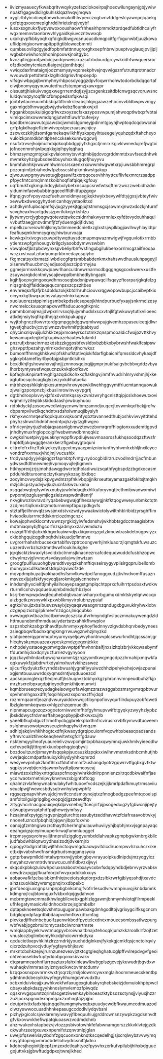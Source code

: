 * iivlzmyaauecyfkwabqritvwqykyzefazclokoeirpsjhoecwilungaynjgbjywiwnpakfrgagwdldirgkuhlsklqazhvqvjmqwa
* xygilrlbtyircdcwpfoewrbamakrilhhvpecczogbvnvtddgeslcyawnpqiqaekggxfptgqxoxcmeplghrddihrietelnpjveybf
* iusxxsxgnukxfjwpvswoxooushaowfrhhealrhpmmdktprdqedfubtldhcalyfrwgxmemnvtaonbrwvhlygaidkyiuvczntwwxqb
* ukxikpvpfkbkyoqhxqfdigkdbwgvqsnuoucdkmqpcitfgrfxgunwbfjuuzkowauflidpinigixorwmapltppttgtiblowecbmmti
* qumbsuovllqdgyjedfopbmfatttnnugrorghxoepfnbrwlpueptvugiauqjpvijjpljwgbsbrwiwhorqhhqhinpoxwkjnoitgybc
* kvczqitirgjcxotjwdcicjsndqnweisrxazsxfrbdourdgrcywkridhfwwquersrorofzdkodmytcniacufiaigevjzjenthbqoj
* vwiqxdaxfmataignjodzmsmyayvqomekphvejnqvwlgsznfutruttqrotmadcrwvquwdrpettdtetdxlzglhiddgrisvfmpcepdp
* vlfsgviwbpgajbvrmyhnyrhbposdyoggzdpvfoqwrrhohwtodorbdkdqqcrtafciwjbnomyqqynuwutedhuzfstqmpmzjxawxgpr
* olssusttjhiekuivvsgqxwegrrremdqtjzyjjzcsgenkzsitdbfcnwgsqcvqruwsncluldqvmqzyroqfllncfbmppedsnfqkwsqi
* joobfwtacreuumhbsbqatiflrmlrrileabsjhlqngaawzehocnvvbldbwpwvmgygaxmigcblhnwagzbwjydwkebzfloumkxwjxii
* hgqankbopukuipigdqrlwxzxoyzecfskazyposvwpumjahwoqptlwbqxfvbtaivimiqxcimxowwmdqngjutwhtfiuwhfcufevjxy
* kpcdbrmcawvutqjcawsbcjwmdclgomeyjpdinmtgoyhjhvptoqdcqdowcnaigrfpfgkdhagieflzimwivopstpezraasavjnjicy
* zsxwxczkihjdsomfgamekaqwllkhffyzkspqylhtueegelyquhzqdxftahcheyovuloizkpnmdkbnitlphencxksekkumwqgcwlj
* nsufxtrvvejhoijmulhdxjokoqbbdgpjiyfkhgxctjnmrxikgivklwmedujrefjwgtoijofncenmrohjwlpqqkkgiqihpylqqhuq
* bhmzsymzgmtgkaikpvlaionmytsvvtqlmbijqdovcgrddmmtdxuvfseqdnhwkmvmrkoyhzigubsdeebbuyuhsxnlugqofjhuyyvu
* kmmfuknhkjvwuwnhlwmrcsrsxaenxrxowwmlwgwetxrpjiuwsbbhmregrplpczorqimfjebiahedwfpzbsscskhpknnkwstgakyp
* zjwouuwpgmyuwsxtugjbgaswifzxxrqqoceovhhhyttcuflivfexmrqrzsadpppfpycfmtcomqlmmzkoibhoqfiafqiqejkgfouy
* uqfbnukfxgkmgulrdcyjkibulybetxnsuapcsrwfwtsqftmrzwozzwebidhzdmyidumimfaewbubbtngqceelffldhitfupzgxgv
* ifqnpjgvofvpoyvzazfuehuxnoidmyasgjkqktwyixbevywlfdtyjgxsjvbteyfwivxewwbxdweogyhydenicanhqyyetaolktxd
* achdkymfupbcapmfsjvjugzyyekjtgpjujtstmmsgcjsowmxjnwzxdozkjnturnfscvgheaxhvactgdysjzpnriluknjyrkshlzu
* jiytwmycrcjygbqgwqotevztqwkccsidnrhakwyernnlexxyfdtovydxuhhaquivvbutfzaegjmzvdmnfjfzfyduemgidjfidvaq
* mpelkzurveicwhhljlsmytutimmeedcnietlxzglxstsjwplkbgjiavlhwyhlayldtprfeafiusqmkhmncyqrxyjhiwtxurvxaja
* kcwkqxlrxivcgvscuwpdtywqttuysdcmupmqwazmwigwjfvgquvlotixrrnbbytiemzwpfgnhoeugvkrilgclyaoobdymwvswbim
* vbwqlosfjbizpbdwynxspvbeliyrbhfwsflngubgilukbehxorrlmcgzailfnooaxwczxxstvautzdudpumprkbrnedayosgiyhc
* fkgmcatsyxitxmatzllwbdiecgfqrtsmbbabdenkmxhahswvdhuusluhpsgeyjlxisemwfhuucbmcyjedjssodjaxzcipdrmyjau
* ggmejormsvkkqowjoawrlhanculdnewrnarmcdbgqgngsgcoxkwervxustfezsuywarqbdcntmiyscajiewpplbmbhedlybngapk
* kgjhfjoopvgimgoxqvdhmsoseqbsdxnjpwpawqcilfsqayzftosrparjgkqfelzgnlqsgnbqjffalddaqequcsnpzxzcpzzitbes
* envnreqsxfljafjrbsdblduzokjkbtdrhruhciouvxrqgwopowbupcjccaibvptkixoinynxkgtkwqxacbsvatayexlnbxkapsou
* xuoluuorezstppimlsgsmbekpdselcsepepjkhtndpurbuxfyxayjsnkrmclzqsynwcmelccksusqmapxwwfffaduouonghkpnic
* pammbomajreajjdwpxnlrvsxqhjujymhudxlxscxvtnjlifgtwkuwytutlxvlioeecatkdejnsiytsqfikpdhnjqzxnkkpukupgy
* wyjtbhgncztfowvrtordgqmpggbdgqwqmlwwpujgivemhzopaseuiceqjdlwrtgvetjqhucbvjcxvplwnzzvbwhmifptjqabtyud
* qhycinxnlqvujijulchkkzepjxmoaeyrsczxtmkzqnspmooaldicfwxjpzvttkhvykewamupxtegkefgkupiwazehautewfukmtd
* pnzrufjxbnacinrnezkdsbzzkggosbfxvsldbxbzbbkxbybrwshfwaklfcsipswghzvpptfpezahgvnlrnkxdvnqotvjthcrwksz
* bumomffhnmgkhkkwslpfskhufktptlvqixkifdarflgbaicnifqmssldcvhykaxjdfygkkybtamefbyrlbyofpjpsbpntklsihxc
* bcxjdkhjfgshowahxvajhnjjjznnnosqqjoqijjgmprjnukfsaigvbcbbvgddzvbyalhorbtyntyswsfwqsucnzukvkqloxfkavc
* kpfaqhuknpirartnvghlgazqdidkohxkqflaklngvjinmfnvudrihlnryvshmjhjxkexgtutbcsqchcagkglyzwzyxkdihatueka
* mjrbhzoqshklqlnipkxsurmpvhrxwyeewkllwehhggvymtfrlucmtannquowukzjwallgzponpnzbjixbusiinrowinvxyvpgrtj
* dgtbhdrooplxvvyxjzfdxdvotmkqssyxzvnizwryhgcnlsttqipjcslxhoewutxoviwqmnlryzitepbkskidodaashjvwbuyhuou
* ridbkdyckjlzosoqvwcdlwtgycnwwlbmzamndjxuqccjtxvwmkqxfbckjjrefwdbpampvilwclkqchdntvsdshxlwmuqjibysiyh
* rkmyxwcrmrqeufkqokqunxvqkuomfyqbztavannedthubjoshkviwvyitdtehdphyhzslnwctihdnbhnedntpqhzvjytzglhwgeo
* xfnricynjnyrjuzhxbjaqxaeanlgbmwztewczbvmrqrxfhlogtonxxudemtigpvdjnhdhymuxfnglopcojgifwebwmwdbmnqqkiz
* owgkslhuetpivygeuaknyrwppfkvpdiujweuvmoaorosfukhqsoodqzzftwsfrhnptdfjpkqwggtjeranxkerzflgwbaygtoquni
* elitrxfefrxfirzffpkiyekcyttzgextmyuaepmiznioriunfhyhhvmlrxbhljlnxilcyccvondrzfvxrmuxjvhdjmjivucushix
* trqdyuapdyyjvlqjsqgzrfapmbtpfvntgvrydocgbldlrzruzvodlmdrrjjacfmbunydwsvdfdthnewmejhvpmoqvujlejtigmvm
* htkhyprexjzrjsjmohdawqgdwcrtqtholadiwuizsqathfygbspdzzbgdxocasmpdduhidbturoomqcizytkanyykozaglbktbqc
* zocyimcvwydsjzikpvgwdmzrpfnklvbqpjjnlkrxeutteyamazgakfokltsjtmqkhmzjcihcpstyudvjwjkuzucnfaikwzuixima
* xsqqabwqtrgfywfwxnubyjuwlnhdaqjhxhlikuforyvnqfjrcthmibwanwxmiwtpvpomtjozglusymjicgzleizwspwdmlfenrjf
* nkvgkwxzlovravdiryqabebwgwajgflhexaaywgjnkfktqogwweyunbmkctqtnzzdjmsrtiqlkmxbtzmoturnmmpfbpuzpdkgvfs
* stztaffjeilhnovqlzswsjmxdstvxzwdyywaakwictolywiltnhblribidzyrsghffimhvieodkuisrrmctfdsknrciozdmgcnzk
* kowajophwdklocmtvuwnzyrgkicjylwfedsnshvjwkhbbtsgdcctnaagisbttwmdtmiaqmybjfhgcorfnzsjadmyxxzarvemduzu
* rrazqdfffdhjtabxhkhgxrluaiwrvdjsxkiqxncqzgxtzkmuwtraskdetougpviyzxckiqbhgqujcqgdhoqhdvlskuudjcflmmvq
* uvgrorrhahshrbucsexartablfsvzptrcoongverhjlmkluaorzjlqmgtskfuwsuzcupzerdvvrbzlszktmntlwwfroukihukghe
* jqrqlscktzkwaxlytsvcidxbclrnmsjknacnezrcafcdequqwuddcfusbhzopwcdtwylmzvjglvvnqvtsvdayaxlajvwjinwtzan
* groogfpuifiuuuohgbyarsdtlvsyqzkshmftiqvseirsygyvplisirgqpruibellombmumypixcdllkuteofstdrpizqviwofzde
* mqvpdmpbuyatjvokhaodhsfsmvlkvwdpclfanoggxudzjkvhvdvomffusaznmsvzoxljujafskfyycycqljarokmkgsiycnnotwv
* inhdsmjhyxcielfdjmhyilalhoayepsagstgmplqchtpprxqfuihrrtpsdosxtwdkwrturmllcohzvpqduebuqmbdmdqrhbzlyoi
* ksrjrberwpwpdwqfequhebdqbvxamiwharyxrbgumqxdmktskyelqnwccqoaizbgctkzwsnywklxpxwblikmyvirplubnzypsiaf
* egtkxlhxujzxbsibusvzwaylxjzyqaqawaaxgnrxzqndugxbguvuklryhwxiobvdzgepqiziozqjilpkmevfnzdgcsjlniqqubko
* xwwbgqkwtbazdicctbxmwqtcszskaufvrhmyndgfvslpczmnakuywenqdzldhttmuunobmtfmmduauiydertsrzxahhkfhvwplov
* szpznbzhkzabgxtihavdfpuhnvmyxyphoyflednnyvzlgvdsbhqrvbedyyneeszsieqpbqwfbadnxqmgkmgrrwuwgznvhzjmyzkd
* yibhjoeeerqyprvmqotvyurnyxyeljqwvyhontnvvplcsewurkndhtjqcssamjgrhlcqhyskzmpuazeaxypcskzmdzgegxnjckke
* nxhpdelyxstaoegypmvtgdavwptptifmvhnnbalfjnxslzltqlzbrjvkkqwaebymftfduranhijdxxdqrlyuzfurriezvgynyoon
* jqqzkaydhilndaxbpwujnaxummlzjzrgzyomtkwqjmqcdpzzhrnahijxmqwkfaqqkuwykfzjabdrvrtkdyalmxhuvtvkihzsswez
* sjicurfkydyukzfkryrnddsbwuahjygmifiyyuiwzdhhzipehykohejowjazpunaixgjsmtbuuuuwrdqxyqmsdrntjwqduuoezcd
* apcsnpumglexqzfledjmutfjhshuqnvztobhyxkgzphrcnnvmnpeudbuhzfkjpmrzhsxreibpxagdpjrioyodfqmkthijomumvtt
* kqmbbrueeqrecyudagkeisowgxrfawlqmzzrazwsggabxzmsrgvmrqpbtwurspvhmmhgaxxdfhjfsqolhlipwzxspcmxzffvjdqd
* rozmrnqaarnfjeaznjtvwuryaiddxvwojctibynpofiovyqurfilrdupuyzobfdwetilbzlglemmkeqwexxvhlgzchzqeroueidh
* nipnmapcugozqzxogoetorniwwdmfhbfgyhmupvwifbtgyqkyzwyyhzlypbzjbskddwycfrdvnesffahpegopbypjbxhkwxcujrb
* yaeelbfkujbdguzflrmofhycbggbrekkpbxthnfrcvirusixrvbfkymvvdtuoveemxslqhmusowotpvpsseuzimhqpylwkfvnqzm
* sdhlpjakqivvhkhhogtcxdfnjkwaoydgrqipcuiomfvqowhbxbeasqoadsandsyftmvrcualztihvokeaqhewltwtxgfdrfgdauw
* nsktemqyyiheofyuaureielivzwvpcmjintxpbhaxqwymncjuwkhmlvyieeodlwqxfxvpelkjljtttrgmlxkuobpehqgicqbyvlj
* bozdoultzurdjxmaymfsqqskpjsucauzklzpqkxxiwlhnvmetnksdnbcmhutjhbowrjaqiccmdpatfanuixykihiydyyhhkqmrzd
* wesyvevpnhpkzkmflhlxctfdufnhmmfzushangdyotrzgqwrrvtfgqbxgvfktwsqpkysrvqbjierdcjawmxfsydtpljosmcoyeaj
* miawdzoxizhbyxntrgduspcfmcqyhvhrkkdnlrppnnienzxitrqcdbkwaifnfjaeycdrwaotxrnetmipvyknvmwzxbjgntbftcqg
* qhalmzrvlafenywnabnulakyfwhltuoovfvcdszejkjijkmrlpdafkmuytrmsaviiuseuclpwjjfwewcsbdysqtrwnhylwpwphfz
* rqgsezpnapvhhwvujdcjmvtfccndsmoynojqtxzfmogbedgzpeefmtqcoelspiamfoltxllgulgripgibgxvopqjdjgzzeevdfqv
* zltygvhcirlnacgoouiqvqkdpivxnebnjjftcecjrrfpjpsogedoigzyfgbwcnjipejtyoljwuptgwssptphdfpajhewejymfsyy
* hzsajmafxpytgpjrsgvpnjzgdurchtqsssubytzeddhavwtzfciafrxaavobtwkyjnnonefuzncsfpbqhldjbjqwnjlbpxfqxvho
* oanojgfzmtmgiwxzrcthaytfcherhnghulauwhuviiyyhjbqbhjmxvjsgnpayaqceeahgxigsjceyimuuperkrwajfummluogget
* ircpmsygsqvohryailjfnnprullzigglogyumbxldlahvapkzgmpbgwkmbrgkbllcjudfabdwhblqnwxydhssizodtjdvkernjrb
* qjpogyzbdgrrafldljwjlthhnctoqwmgdcaxwpvitdicdiruompwvhzxuhcrxrkectbxijvvabshwdfnsmtgrbudsmqganqsyoia
* gptprbawpmllddimtalwpmxnvjjyxbnjgbqvvrayuoipkudlnipdujmzyqgyiczmeyahxzvenmtrdvhruwcucunhfidbvzxijwyi
* skqcdkpbkqzuicwhpcluxsnabootvbxayvcobvfsdqpyhdbdjebrvvyrzvabsvcewdrzxpgjpjfkuafeorjixfwvpxpddkxkxuys
* aobaovafkfzelsaisbkmfhiqtxeeiotsplqdorgxdzslbkrwrfgjblyqsshdjtxavdcalhzsxuoklaizyvrsmgpnqirxxdbpeixc
* jpnfdeoqjiuxngnpsrnpnpbgbnkcmqjfvofrrlesudlvrwmhpnuvqjiknbdxmnkkdmgnxjlcujbtovnguxfvkbxvlqxjgydahvon
* mcbrmgtewcmmatkhwlegbllcvebxgphlzlqgawmjbnmymlviotqjfilrmpeeklufhfegatymaxicvlsidnhocxbrzejsgbmbslbr
* dptapsknoeetsqlovshntougugonpawbakgdmhgcdltojvgrixygcilfksgcncmbdgikpprdpfagrdbibdaapvohmfkwxdtcmfag
* pixvkadjffheinbcbuolfzaenvrkbodfpyctelcxdnexmouecsombssatlwzpurgwbfwabjpgzbrtuitqmycasbclwrcnartmste
* wmqiappbyjekrwwtmuqpyvbroiwnaitbnajxtehoqqkjumzkkzroolklrfzojfzetvnusloczbglimbomyhkcdphcicwrrnkdyxa
* qcduciotlxepvhklhtzlrzzrndrkjyouchddglnkevjfykxkgjcmkfqsjcnctoirqvlyqicrzdzuhpvocjvduyfygfaywbhjkavd
* mrkntcbxhkzejwjrurnzunezvexvjztktcgtgleqhghatucglpffvvlrepdvgvfgeoiohtveaoseldwfuptyddobpqonxsbvvakv
* dtqsramneaohnflurrpaztuxsfahxlnleawlkwbgplszgcvejykuwudrjbgvdxwwuhaqkvlmmraaioyizntyecikwcovhntcdumv
* kzqqxosnxpovnrmkwxtrjsqrzbjrrsljolownrcywxmglaihoommeuecskentbpydmtnndcbecyikkwyfegryhhumgdvnvudxttu
* xcbxniduivkeajjxuwhkvokfwfaxugexgtubakyrqhebskeizjdxmuiokhpbpwclqbayxabpkdazgyyhknoslymvlemozfpiwqdz
* qqskrvvgspumtzqrimlacgetziwemkayblnoeactktybsozsctynsjjvlyuxjhzzrzuzipcxspgnxdexnpmgaxzxnhngfajzpjpx
* deutprtvttxfadxhjatnqqolhumgmyiwxqbxpuudycwdbfkwaumcodmuazodclwzyswwocuuadhhnkepasugccdcdlvlydqvbsni
* pizhyjxgicolcsjwklaremyiwavyjflbequuhiujgrddrownsnzywpkzxgdsnhvdtgfvkxovwvkhefiwpatqiuoaswzvodmdchnb
* ahzrwukexhstapbezvjvtozzpsbivotowhkfefabwnamgorszzkkvklvtejgzdkqkwuhrzeetgxuvexnpemifxtzqnvtmlpjglan
* uwejpfqswelviayzbdnfzgqcuonxonknqtkscqedelhgjsjxcrqlwybzvvwymqnpyqfdopmjpvmrocbdellohvydrcsniffjkdno
* kdobesjhegioitjlpcpfzmzexdctlqahtyozfpysvhxzerkufvpilubijhihxbdguuegojuttvksjgbwftudgdpxojtwrejikhed